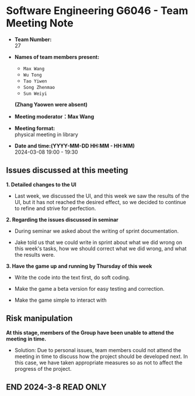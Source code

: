 # Software Engineering G6046 - Team Meeting Note

* **Team Number:**  
    27

* **Names of team members present:** 
  * `Max Wang`
  * `Wu Tong`
  * `Tao Yiwen`
  * `Song Zhenmao`
  * `Sun Weiyi`

  **(Zhang Yaowen were absent)**

* **Meeting moderator：Max Wang**

* **Meeting format:**   
  physical meeting in library

* **Date and time:(YYYY-MM-DD HH:MM - HH:MM)**  
  2024-03-08 19:00 - 19:30


## Issues discussed at this meeting

**1. Detailed changes to the UI**

* Last week, we discussed the UI, and this week we saw the results of the UI, but it has not reached the desired effect, so we decided to continue to refine and strive for perfection.

**2. Regarding the issues discussed in seminar** 

* During seminar we asked about the writing of sprint documentation.

* Jake told us that we could write in sprint about what we did wrong on this week's tasks, how we should correct what we did wrong, and what the results were.

**3. Have the game up and running by Thursday of this week**

* Write the code into the text first, do soft coding.

* Make the game a beta version for easy testing and correction.

* Make the game simple to interact with


## Risk manipulation

**At this stage, members of the Group have been unable to attend the meeting in time.**

* Solution: Due to personal issues, team members could not attend the meeting in time to discuss how the project should be developed next. In this case, we have taken appropriate measures so as not to affect the progress of the project.

**END 2024-3-8 READ ONLY**
---
